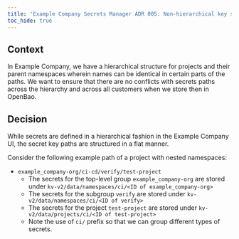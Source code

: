 ```yaml
---
title: 'Example Company Secrets Manager ADR 005: Non-hierarchical key structure for secrets in OpenBao'
toc_hide: true
---
```


## Context

In Example Company, we have a hierarchical structure for projects and their parent namespaces wherein names can be identical in certain parts of the paths. We want to ensure that there are no conflicts with secrets paths across the hierarchy and across all customers when we store then in OpenBao.

## Decision

While secrets are defined in a hierarchical fashion in the Example Company UI, the secret key paths are structured in a flat manner.

Consider the following example path of a project with nested namespaces:

- `example_company-org/ci-cd/verify/test-project`
  - The secrets for the top-level group `example_company-org` are stored under `kv-v2/data/namespaces/ci/<ID of example_company-org>`
  - The secrets for the subgroup `verify` are stored under `kv-v2/data/namespaces/ci/<ID of verify>`
  - The secrets for the project `test-project` are stored under `kv-v2/data/projects/ci/<ID of test-project>`
  - Note the use of `ci/` prefix so that we can group different types of secrets.
